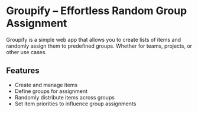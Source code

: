 # Groupify – Effortless Random Group Assignment  

Groupify is a simple web app that allows you to create lists of items and randomly assign them to predefined groups. Whether for teams, projects, or other use cases.

## Features  
- Create and manage items  
- Define groups for assignment  
- Randomly distribute items across groups  
- Set item priorities to influence group assignments  
